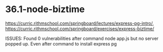 # 36.1-node-biztime
https://curric.rithmschool.com/springboard/lectures/express-pg-intro/, https://curric.rithmschool.com/springboard/exercises/express-biztime/

ISSUES: Found 0 vulnerabilities after command node app.js but no server popped up. Even after command to install express pg
